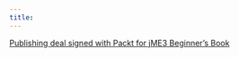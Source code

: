 ```yaml
---
title: 
---
```

<p>
<a href="http://jmonkeyengine.org/2011/02/25/publishing-deal-signed-with-packt-for-jme3-beginners-book/" class="urlextern" title="http://jmonkeyengine.org/2011/02/25/publishing-deal-signed-with-packt-for-jme3-beginners-book/" rel="nofollow">Publishing deal signed with Packt for jME3 Beginner’s Book</a>
</p>
